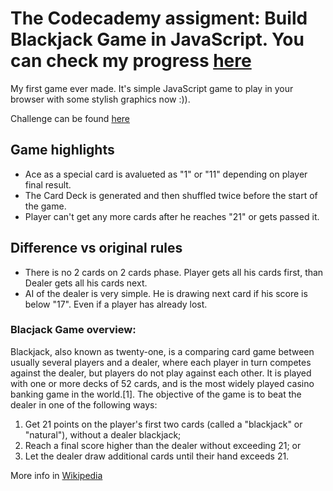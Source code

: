 # The Codecademy assigment: Build Blackjack Game in JavaScript. You can check my progress [here](http://kusnierewicz.github.io/Blackjack-game-in-JS/)

My first game ever made. It's simple JavaScript game to play in your browser with some stylish graphics now :)).

Challenge can be found [here](https://www.codecademy.com/courses/blackjack-part-1/0/1)

## Game highlights

* Ace as a special card is avalueted as "1" or "11" depending on player final result.
* The Card Deck is generated and then shuffled twice before the start of the game.
* Player can't get any more cards after he reaches "21" or gets passed it.

## Difference vs original rules

* There is no 2 cards on 2 cards phase. Player gets all his cards first, than Dealer gets all his cards next.
* AI of the dealer is very simple. He is drawing next card if his score is below "17". Even if a player has already lost.

### Blacjack Game overview:

Blackjack, also known as twenty-one, is a comparing card game between usually several players and a dealer, where each player in turn competes against the dealer, but players do not play against each other. It is played with one or more decks of 52 cards, and is the most widely played casino banking game in the world.[1]. The objective of the game is to beat the dealer in one of the following ways:

   1. Get 21 points on the player's first two cards (called a "blackjack" or "natural"), without a dealer blackjack;
   2. Reach a final score higher than the dealer without exceeding 21; or
   3. Let the dealer draw additional cards until their hand exceeds 21.

More info in [Wikipedia](https://en.wikipedia.org/wiki/Blackjack)
